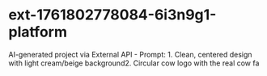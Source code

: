 # ext-1761802778084-6i3n9g1-platform
AI-generated project via External API - Prompt: 1. Clean, centered design with light cream/beige background2. Circular cow logo with the real cow fa

